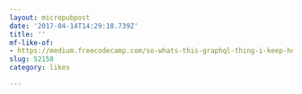 ```yaml
---
layout: micropubpost
date: '2017-04-14T14:29:18.739Z'
title: ''
mf-like-of:
- https://medium.freecodecamp.com/so-whats-this-graphql-thing-i-keep-hearing-about-baf4d36c20cf?gi=7a14ae75e1cd
slug: 52158
category: likes

---
```

